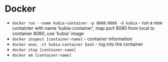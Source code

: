 # Docker

* `docker run --name kubia-container -p 8080:8080 -d kubia` - run a new containter with name 'kubia-container',
  map port 8080 from local to container 8080, use 'kubia' image
* `docker inspect [container-name]` - container information
* `docker exec -it kubia-container bash` - log into the container
* `docker stop [container-name]`
* `docker em [container-name]`